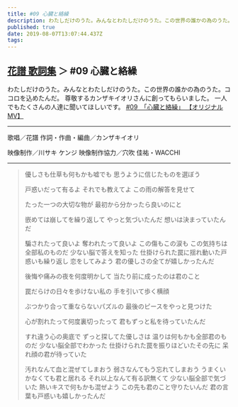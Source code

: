 ```yaml
---
title: #09 心臓と絡繰
description: わたしだけのうた。みんなとわたしだけのうた。この世界の誰かの為のうた。ココロを込めたんだ。
published: true
date: 2019-08-07T13:07:44.437Z
tags: 
---
```


## [花譜 歌詞集](Lyrics) ＞ #09 心臓と絡繰
わたしだけのうた。みんなとわたしだけのうた。この世界の誰かの為のうた。ココロを込めたんだ。
尊敬するカンザキイオリさんに創ってもらいました。
一人でもたくさんの人達に聞いてほしいです。
[#09　「心臓と絡繰」 【オリジナルMV】](https://youtu.be/hcm1LGOxJbc)

***
歌唱／花譜
作詞・作曲・編曲／カンザキイオリ

映像制作／川サキ ケンジ
映像制作協力／穴吹 佳祐・WACCHI

***

> 優しさも仕草も何もかも嘘でも
> 思うように信じたものを選ぼう
> 
> 戸惑いだって有るよ
> それでも教えてよ
> この雨の解答を見せて
> 
> たった一つの大切な物が
> 最初から分かったら良いのにと
> 
> 嵌めては崩してを繰り返して
> やっと気づいたんだ
> 想いは決まっていたんだ
> 
> 騙されたって良いよ
> 奪われたって良いよ
> この傷もこの涙も
> この気持ちは全部私のものだ
> 少ない脳で答えを知った
> 仕掛けられた罠に揺れ動いた戸惑いも繰り返し
> 恋をしてみよう
> 君の優しさの全てが嬉しかったんだ
> 
> 後悔や痛みの夜を何度明かして
> 当たり前に成ったのは君のこと
> 
> 罠だらけの日々を歩けない私の
> 手を引いて歩く横顔
> 
> ぶつかり合って重ならないパズルの
> 最後のピースをやっと見つけた
> 
> 心が割れたって何度裏切ったって
> 君もずっと私を待っていたんだ      
> 
> すれ違う心の奥底で
> ずっと探してた優しさは
> 温りは何もかも全部君のものだ
> 少ない脳全部でわかった
> 仕掛けられた罠を振りほどいたその先に
> 呆れ顔の君が待っていた
> 
> 汚れなんて血と混ぜてしまおう
> 弱さなんてもう忘れてしまおう
> うまくいかなくても君と居れる
> それ以上なんて有る訳無くて
> 少ない脳全部で気づいた
> 熱いキスで何もかも混ぜよう
> この先も君のこと守りたいんだ
> 君の言葉も戸惑いも嬉しかったんだ